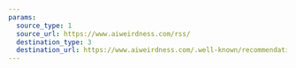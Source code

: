 ```yaml
---
params:
  source_type: 1
  source_url: https://www.aiweirdness.com/rss/
  destination_type: 3
  destination_url: https://www.aiweirdness.com/.well-known/recommendations.opml
---
```

